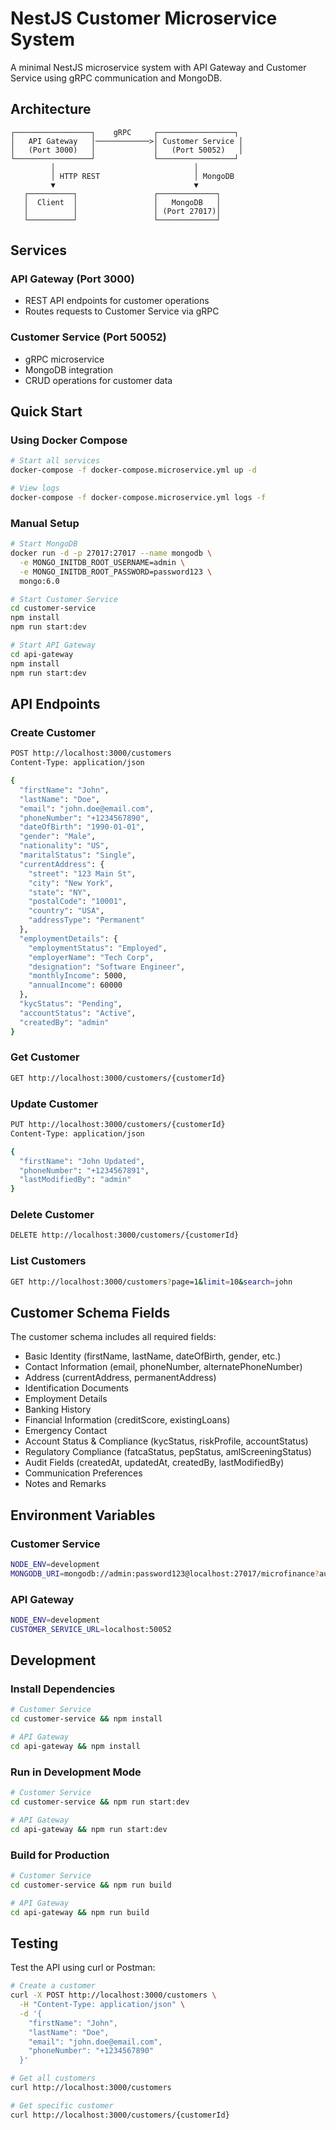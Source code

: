 # NestJS Customer Microservice System

A minimal NestJS microservice system with API Gateway and Customer Service using gRPC communication and MongoDB.

## Architecture

```
┌─────────────────┐    gRPC     ┌─────────────────┐
│   API Gateway   │────────────>│ Customer Service │
│   (Port 3000)   │             │   (Port 50052)   │
└─────────────────┘             └─────────────────┘
         │                               │
         │ HTTP REST                     │ MongoDB
         ▼                               ▼
   ┌──────────┐                 ┌─────────────┐
   │  Client  │                 │   MongoDB   │
   │          │                 │ (Port 27017)│
   └──────────┘                 └─────────────┘
```

## Services

### API Gateway (Port 3000)
- REST API endpoints for customer operations
- Routes requests to Customer Service via gRPC

### Customer Service (Port 50052)
- gRPC microservice
- MongoDB integration
- CRUD operations for customer data

## Quick Start

### Using Docker Compose
```bash
# Start all services
docker-compose -f docker-compose.microservice.yml up -d

# View logs
docker-compose -f docker-compose.microservice.yml logs -f
```

### Manual Setup
```bash
# Start MongoDB
docker run -d -p 27017:27017 --name mongodb \
  -e MONGO_INITDB_ROOT_USERNAME=admin \
  -e MONGO_INITDB_ROOT_PASSWORD=password123 \
  mongo:6.0

# Start Customer Service
cd customer-service
npm install
npm run start:dev

# Start API Gateway
cd api-gateway
npm install
npm run start:dev
```

## API Endpoints

### Create Customer
```bash
POST http://localhost:3000/customers
Content-Type: application/json

{
  "firstName": "John",
  "lastName": "Doe",
  "email": "john.doe@email.com",
  "phoneNumber": "+1234567890",
  "dateOfBirth": "1990-01-01",
  "gender": "Male",
  "nationality": "US",
  "maritalStatus": "Single",
  "currentAddress": {
    "street": "123 Main St",
    "city": "New York",
    "state": "NY",
    "postalCode": "10001",
    "country": "USA",
    "addressType": "Permanent"
  },
  "employmentDetails": {
    "employmentStatus": "Employed",
    "employerName": "Tech Corp",
    "designation": "Software Engineer",
    "monthlyIncome": 5000,
    "annualIncome": 60000
  },
  "kycStatus": "Pending",
  "accountStatus": "Active",
  "createdBy": "admin"
}
```

### Get Customer
```bash
GET http://localhost:3000/customers/{customerId}
```

### Update Customer
```bash
PUT http://localhost:3000/customers/{customerId}
Content-Type: application/json

{
  "firstName": "John Updated",
  "phoneNumber": "+1234567891",
  "lastModifiedBy": "admin"
}
```

### Delete Customer
```bash
DELETE http://localhost:3000/customers/{customerId}
```

### List Customers
```bash
GET http://localhost:3000/customers?page=1&limit=10&search=john
```

## Customer Schema Fields

The customer schema includes all required fields:
- Basic Identity (firstName, lastName, dateOfBirth, gender, etc.)
- Contact Information (email, phoneNumber, alternatePhoneNumber)
- Address (currentAddress, permanentAddress)
- Identification Documents
- Employment Details
- Banking History
- Financial Information (creditScore, existingLoans)
- Emergency Contact
- Account Status & Compliance (kycStatus, riskProfile, accountStatus)
- Regulatory Compliance (fatcaStatus, pepStatus, amlScreeningStatus)
- Audit Fields (createdAt, updatedAt, createdBy, lastModifiedBy)
- Communication Preferences
- Notes and Remarks

## Environment Variables

### Customer Service
```bash
NODE_ENV=development
MONGODB_URI=mongodb://admin:password123@localhost:27017/microfinance?authSource=admin
```

### API Gateway
```bash
NODE_ENV=development
CUSTOMER_SERVICE_URL=localhost:50052
```

## Development

### Install Dependencies
```bash
# Customer Service
cd customer-service && npm install

# API Gateway
cd api-gateway && npm install
```

### Run in Development Mode
```bash
# Customer Service
cd customer-service && npm run start:dev

# API Gateway
cd api-gateway && npm run start:dev
```

### Build for Production
```bash
# Customer Service
cd customer-service && npm run build

# API Gateway
cd api-gateway && npm run build
```

## Testing

Test the API using curl or Postman:

```bash
# Create a customer
curl -X POST http://localhost:3000/customers \
  -H "Content-Type: application/json" \
  -d '{
    "firstName": "John",
    "lastName": "Doe",
    "email": "john.doe@email.com",
    "phoneNumber": "+1234567890"
  }'

# Get all customers
curl http://localhost:3000/customers

# Get specific customer
curl http://localhost:3000/customers/{customerId}
```